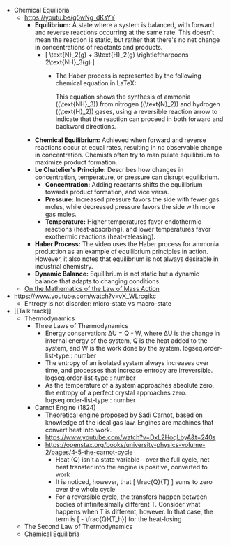 - Chemical Equilibria
	- https://youtu.be/g5wNg_dKsYY
		- **Equilibrium:** A state where a system is balanced, with forward and reverse reactions occurring at the same rate. This doesn't mean the reaction is static, but rather that there's no net change in concentrations of reactants and products.
			- \[ \text{N}_2(g) + 3\text{H}_2(g) \rightleftharpoons 2\text{NH}_3(g) \]
				- The Haber process is represented by the following chemical equation in LaTeX:
				  
				  
				  This equation shows the synthesis of ammonia (\(\text{NH}_3\)) from nitrogen (\(\text{N}_2\)) and hydrogen (\(\text{H}_2\)) gases, using a reversible reaction arrow to indicate that the reaction can proceed in both forward and backward directions.
		- **Chemical Equilibrium:** Achieved when forward and reverse reactions occur at equal rates, resulting in no observable change in concentration. Chemists often try to manipulate equilibrium to maximize product formation.
		- **Le Chatelier's Principle:** Describes how changes in concentration, temperature, or pressure can disrupt equilibrium.
			- **Concentration:** Adding reactants shifts the equilibrium towards product formation, and vice versa.
			- **Pressure:** Increased pressure favors the side with fewer gas moles, while decreased pressure favors the side with more gas moles.
			- **Temperature:** Higher temperatures favor endothermic reactions (heat-absorbing), and lower temperatures favor exothermic reactions (heat-releasing).
		- **Haber Process:**  The video uses the Haber process for ammonia production as an example of equilibrium principles in action. However, it also notes that equilibrium is not always desirable in industrial chemistry.
		- **Dynamic Balance:** Equilibrium is not static but a dynamic balance that adapts to changing conditions.
	- [On the Mathematics of the Law of Mass Action](https://arxiv.org/abs/0810.1108)
- https://www.youtube.com/watch?v=vX_WLrcgikc
	- Entropy is not disorder: micro-state vs macro-state
- [[Talk track]]
	- Thermodynamics
		- Three Laws of Thermodynamics
			- Energy conservation: ΔU = Q - W, where ΔU is the change in internal energy of the system, Q is the heat added to the system, and W is the work done by the system.
			  logseq.order-list-type:: number
			- The entropy of an isolated system always increases over time, and processes that increase entropy are irreversible.
			  logseq.order-list-type:: number
			- As the temperature of a system approaches absolute zero, the entropy of a perfect crystal approaches zero.
			  logseq.order-list-type:: number
		- Carnot Engine (1824)
			- Theoretical engine proposed by Sadi Carnot, based on knowledge of the ideal gas law. Engines are machines that convert heat into work.
			- https://www.youtube.com/watch?v=DxL2HoqLbyA&t=240s
			- https://openstax.org/books/university-physics-volume-2/pages/4-5-the-carnot-cycle
				- Heat (Q) isn't a state variable - over the full cycle, net heat transfer into the engine is positive, converted to work
				- It is noticed, however, that \[ \frac{Q}{T} \] sums to zero over the whole cycle
				- For a reversible cycle, the transfers happen between bodies of infinitesimally different T. Consider what happens when T is different, however. In that case, the term is \[ - \frac{Q}{T_h}\] for the heat-losing
	- The Second Law of Thermodynamics
	- Chemical Equilibria